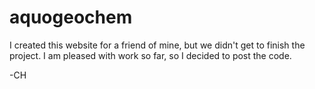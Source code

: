 # aquogeochem

I created this website for a friend of mine, but we didn't get to finish the project.  I am pleased with work so far, so I decided to post the code.

-CH
